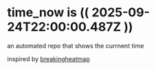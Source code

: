# time_now is (( 2025-09-24T22:00:00.487Z ))

an automated repo that shows the currnent time

inspired by [breakingheatmap](https://github.com/breakingheatmap/breakingheatmap)